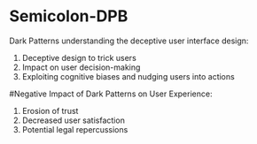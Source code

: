 # Semicolon-DPB
Dark Patterns understanding the deceptive user interface design:
1. Deceptive design to trick users
2. Impact on user decision-making
3. Exploiting cognitive biases and nudging users into actions

#Negative Impact of Dark Patterns on User Experience:
1. Erosion of trust
2. Decreased user satisfaction
3. Potential legal repercussions

